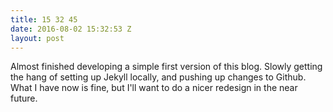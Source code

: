 ```yaml
---
title: 15 32 45
date: 2016-08-02 15:32:53 Z
layout: post
---
```


Almost finished developing a simple first version of this blog. Slowly getting the hang of setting up Jekyll locally, and pushing up changes to Github. What I have now is fine, but I'll want to do a nicer redesign in the near future. 